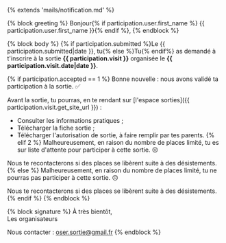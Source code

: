 {% extends 'mails/notification.md' %}

{% block greeting %}
Bonjour{% if participation.user.first_name %} {{ participation.user.first_name }}{% endif %},
{% endblock %}

{% block body %}
{% if participation.submitted %}Le {{ participation.submitted|date }}, tu{% else %}Tu{% endif%} as demandé à t'inscrire à la sortie **{{ participation.visit }}** organisée le **{{ participation.visit.date|date }}**.

{% if participation.accepted == 1 %}
Bonne nouvelle : nous avons validé ta participation à la sortie. ✅

Avant la sortie, tu pourras, en te rendant sur [l'espace sorties]({{ participation.visit.get_site_url }}) :

- Consulter les informations pratiques ;
- Télécharger la fiche sortie ;
- Télécharger l'autorisation de sortie, à faire remplir par tes parents.
{% elif 2 %}
Malheureusement, en raison du nombre de places limité, tu es sur liste d'attente pour participer à cette sortie. 😔

Nous te recontacterons si des places se libèrent suite à des désistements.
{% else %}
Malheureusement, en raison du nombre de places limité, tu ne pourras pas participer à cette sortie. 😔

Nous te recontacterons si des places se libèrent suite à des désistements.
{% endif %}
{% endblock %}

{% block signature %}
À très bientôt,  
Les organisateurs  

Nous contacter : oser.sortie@gmail.fr
{% endblock %}
